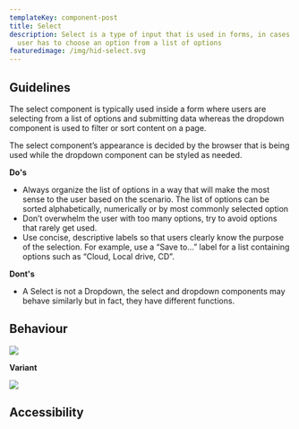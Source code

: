 ```yaml
---
templateKey: component-post
title: Select
description: Select is a type of input that is used in forms, in cases where a
  user has to choose an option from a list of options
featuredimage: /img/hid-select.svg
---
```

## **Guidelines**

The select component is typically used inside a form where users are selecting from a list of options and submitting data whereas the dropdown component is used to filter or sort content on a page.

The select component’s appearance is decided by the browser that is being used while the dropdown component can be styled as needed.

**Do's**

* Always organize the list of options in a way that will make the most sense to the user based on the scenario. The list of options can be sorted alphabetically, numerically or by most commonly selected option
* Don’t overwhelm the user with too many options, try to avoid options that rarely get used.
* Use concise, descriptive labels so that users clearly know the purpose of the selection. For example, use a “Save to…” label for a list containing options such as “Cloud, Local drive, CD”.

**Dont's**

* A Select is not a Dropdown, the select and dropdown components may behave similarly but in fact, they have different functions.

## **Behaviour**

![](/img/select.png)

**Variant**

![](/img/inline-select.png)

## **Accessibility**